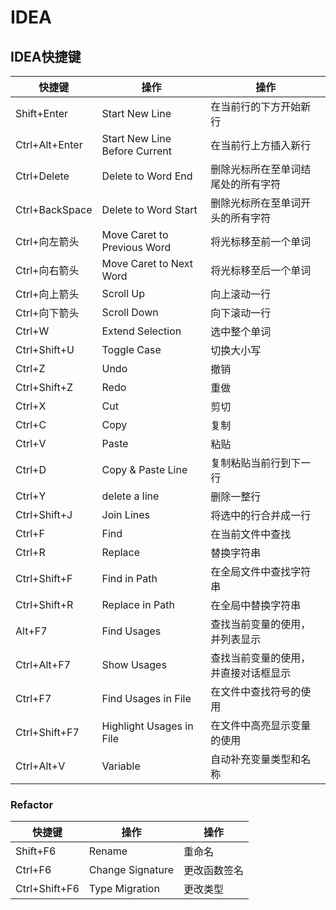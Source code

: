 # IDEA

## IDEA快捷键

| 快捷键         | 操作                          | 操作                                 |
| -------------- | ----------------------------- | ------------------------------------ |
| Shift+Enter    | Start New Line                | 在当前行的下方开始新行               |
| Ctrl+Alt+Enter | Start New Line Before Current | 在当前行上方插入新行                 |
| Ctrl+Delete    | Delete to Word End            | 删除光标所在至单词结尾处的所有字符   |
| Ctrl+BackSpace | Delete to Word Start          | 删除光标所在至单词开头的所有字符     |
| Ctrl+向左箭头  | Move Caret to Previous Word   | 将光标移至前一个单词                 |
| Ctrl+向右箭头  | Move Caret to Next Word       | 将光标移至后一个单词                 |
| Ctrl+向上箭头  | Scroll Up                     | 向上滚动一行                         |
| Ctrl+向下箭头  | Scroll Down                   | 向下滚动一行                         |
| Ctrl+W         | Extend Selection              | 选中整个单词                         |
| Ctrl+Shift+U   | Toggle Case                   | 切换大小写                           |
| Ctrl+Z         | Undo                          | 撤销                                 |
| Ctrl+Shift+Z   | Redo                          | 重做                                 |
| Ctrl+X         | Cut                           | 剪切                                 |
| Ctrl+C         | Copy                          | 复制                                 |
| Ctrl+V         | Paste                         | 粘贴                                 |
| Ctrl+D         | Copy & Paste Line             | 复制粘贴当前行到下一行               |
| Ctrl+Y         | delete a line                 | 删除一整行                           |
| Ctrl+Shift+J   | Join Lines                    | 将选中的行合并成一行                 |
| Ctrl+F         | Find                          | 在当前文件中查找                     |
| Ctrl+R         | Replace                       | 替换字符串                           |
| Ctrl+Shift+F   | Find in Path                  | 在全局文件中查找字符串               |
| Ctrl+Shift+R   | Replace in Path               | 在全局中替换字符串                   |
| Alt+F7         | Find Usages                   | 查找当前变量的使用，并列表显示       |
| Ctrl+Alt+F7    | Show Usages                   | 查找当前变量的使用，并直接对话框显示 |
| Ctrl+F7        | Find Usages in File           | 在文件中查找符号的使用               |
| Ctrl+Shift+F7  | Highlight Usages in File      | 在文件中高亮显示变量的使用           |
| Ctrl+Alt+V     | Variable                      | 自动补充变量类型和名称               |

### Refactor

| 快捷键        | 操作             | 操作         |
| ------------- | ---------------- | ------------ |
| Shift+F6      | Rename           | 重命名       |
| Ctrl+F6       | Change Signature | 更改函数签名 |
| Ctrl+Shift+F6 | Type Migration   | 更改类型     |

